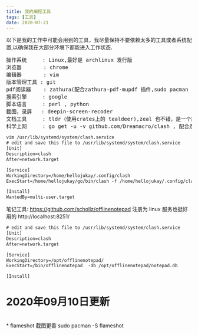 ```yaml
---
title: 我的编程工具
tags: [工具]
date: 2020-07-21
---
```

以下是我的工作中可能会用到的工具，我尽量保持不要依赖太多的工具或者系统配置,以确保我在大部分环境下都能进入工作状态.
<br>
<pre>
操作系统     : Linux,最好是 archlinux 发行版
浏览器       : chrome
编辑器       : vim
版本管理工具 : git
pdf阅读器    : zathura(配合zathura-pdf-mupdf 插件,sudo pacman -S zathura-pdf-mupdf)
搜索引擎     : google
脚本语言     : perl , python
截图，录屏   : deepin-screen-recoder
文档工具     : tldr（使用crates上的 tealdeer),zeal 也不错，是一个跨平台的 dash,网址是   : https : //zealdocs.org/
科学上网     : go get -u -v github.com/Dreamacro/clash , 配合忍者云 renzhe.cloud
</pre>
```txt
vim /usr/lib/systemd/system/clash.service
# edit and save this file to /usr/lib/systemd/system/clash.service
[Unit]
Description=clash
After=network.target

[Service]
WorkingDirectory=/home/hellojukay/.config/clash
ExecStart=/home/hellojukay/go/bin/clash -f /home/hellojukay/.config/clash/config.yaml -secret=hellojukay

[Install]
WantedBy=multi-user.target
```
笔记工具: https://github.com/schollz/offlinenotepad 注册为 linux 服务也挺好用的 http://localhost:8251/
```txt
# edit and save this file to /usr/lib/systemd/system/clash.service
[Unit]
Description=clash
After=network.target

[Service]
WorkingDirectory=/opt/offlinenotepad/
ExecStart=/bin/offlinenotepad  -db /opt/offlinenotepad/notepad.db

[Install]
```

# 2020年09月10日更新
<br>
* flameshot 截图更香 sudo pacman -S flameshot
